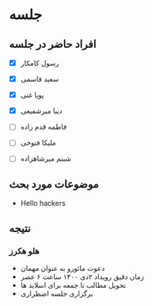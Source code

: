 # جلسه
## افراد حاضر در جلسه
- [x] رسول کامکار
- [x] سعید قاسمی
- [x] پویا غنی
- [x] دیبا میرشفیعی
- [ ] فاطمه قدم زاده
- [ ] ملیکا فتوحی
- [ ] شبنم میرشاهزاده


## موضوعات مورد بحث
* Hello hackers

## نتیجه

### هلو هکرز
* دعوت مائورو به عنوان مهمان
* زمان دقیق رویداد ۲دی ۱۴۰۰ ساعت ۶ عصر
* تحویل مطالب تا جمعه برای اسلاید ها
* برگزاری جلسه اضطراری